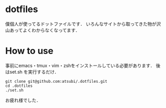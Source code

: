 # dotfiles
僕個人が使ってるドットファイルです． 
いろんなサイトから取ってきた物が沢山あってよくわからなくなってます． 

# How to use
事前にemacs・tmux・vim・zshをインストールしている必要があります． 
後はset.sh を実行するだけ．

    git clone git@github.com:atsubi/.dotfiles.git
    cd .dotfiles
    ./set.sh

お疲れ様でした．
